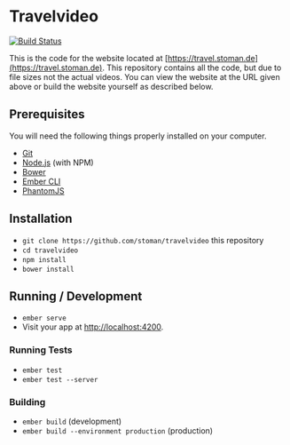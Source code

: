 # Travelvideo

[![Build Status](https://travis-ci.org/stoman/travelvideo.svg?branch=master)](https://travis-ci.org/stoman/travelvideo)

This is the code for the website located at [https://travel.stoman.de](https://travel.stoman.de). This repository contains all the code, but due to file sizes not the actual videos. You can view the website at the URL given above or build the website yourself as described below.

## Prerequisites

You will need the following things properly installed on your computer.

* [Git](http://git-scm.com/)
* [Node.js](http://nodejs.org/) (with NPM)
* [Bower](http://bower.io/)
* [Ember CLI](http://ember-cli.com/)
* [PhantomJS](http://phantomjs.org/)

## Installation

* `git clone https://github.com/stoman/travelvideo` this repository
* `cd travelvideo`
* `npm install`
* `bower install`

## Running / Development

* `ember serve`
* Visit your app at [http://localhost:4200](http://localhost:4200).

### Running Tests

* `ember test`
* `ember test --server`

### Building

* `ember build` (development)
* `ember build --environment production` (production)
